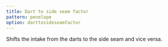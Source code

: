 ```yaml
---
title: Dart to side seam factor
pattern: penelope
option: darttosideseamfactor
---
```


Shifts the intake from the darts to the side seam and vice versa.